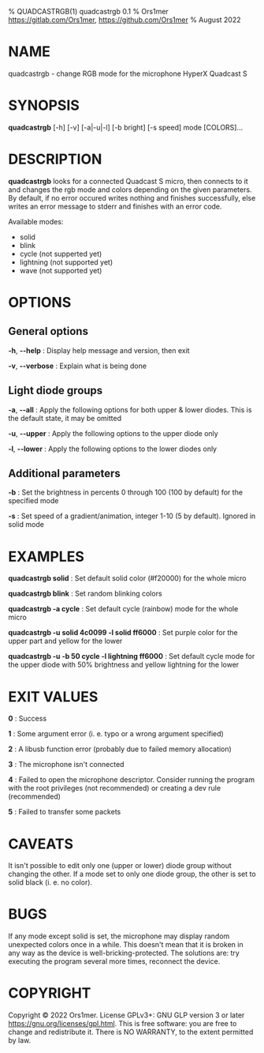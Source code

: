 % QUADCASTRGB(1) quadcastrgb 0.1
% Ors1mer <https://gitlab.com/Ors1mer>, <https://github.com/Ors1mer>
% August 2022

# NAME
quadcastrgb - change RGB mode for the microphone HyperX Quadcast S

# SYNOPSIS
**quadcastrgb** [-h] [-v] [-a|-u|-l] [-b bright] [-s speed] mode [COLORS]...

# DESCRIPTION
**quadcastrgb** looks for a connected Quadcast S micro, then connects to it and
changes the rgb mode and colors depending on the given parameters. By default,
if no error occured writes nothing and finishes successfully, else writes an
error message to stderr and finishes with an error code.

Available modes:  
- solid  
- blink  
- cycle (not supperted yet)  
- lightning (not supported yet)  
- wave (not supported yet)  

# OPTIONS
## General options
**-h**, **--help**
: Display help message and version, then exit

**-v**, **--verbose**
: Explain what is being done

## Light diode groups
**-a**, **--all**
: Apply the following options for both upper & lower diodes.
This is the default state, it may be omitted

**-u**, **--upper**
: Apply the following options to the upper diode only

**-l**, **--lower**
: Apply the following options to the lower diodes only

## Additional parameters
**-b**
: Set the brightness in percents 0 through 100 (100 by default) for the
specified mode

**-s**
: Set speed of a gradient/animation, integer 1-10 (5 by
default). Ignored in solid mode

# EXAMPLES
**quadcastrgb solid**
: Set default solid color (#f20000) for the whole micro

**quadcastrgb blink**
: Set random blinking colors

**quadcastrgb -a cycle**
: Set default cycle (rainbow) mode for the whole micro

**quadcastrgb -u solid 4c0099 -l solid ff6000**
: Set purple color for the upper part and yellow for the lower

**quadcastrgb -u -b 50 cycle -l lightning ff6000**
: Set default cycle mode for the upper diode with 50% brightness and yellow
lightning for the lower

# EXIT VALUES
**0**
: Success

**1**
: Some argument error (i. e. typo or a wrong argument specified)

**2**
: A libusb function error (probably due to failed memory allocation)

**3**
: The microphone isn't connected

**4**
: Failed to open the microphone descriptor. Consider running the program with
the root privileges (not recommended) or creating a dev rule (recommended)

**5**
: Failed to transfer some packets

# CAVEATS
It isn't possible to edit only one (upper or lower) diode group without
changing the other. If a mode set to only one diode group, the other is set to
solid black (i. e. no color).

# BUGS
If any mode except solid is set, the microphone may display random unexpected
colors once in a while. This doesn't mean that it is broken in any way as the
device is well-bricking-protected. The solutions are: try executing the program
several more times, reconnect the device.

# COPYRIGHT
Copyright © 2022 Ors1mer. License GPLv3+: GNU GLP version 3 or later
<https://gnu.org/licenses/gpl.html>. This is free software: you are free to
change and redistribute it. There is NO WARRANTY, to the extent permitted by
law.
